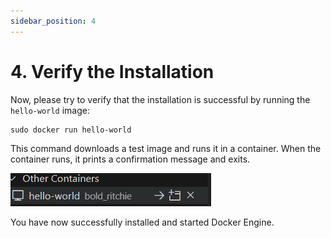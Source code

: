 ```yaml
---
sidebar_position: 4
---
```


# 4. Verify the Installation

Now, please try to verify that the installation is successful by running the `hello-world` image:

```
sudo docker run hello-world
```

This command downloads a test image and runs it in a container. When the container runs, it prints a confirmation message and exits.

![alt text](image-1.png)

You have now successfully installed and started Docker Engine.